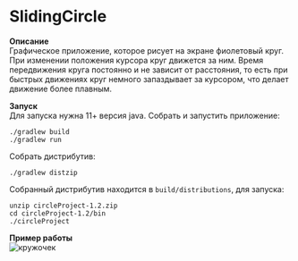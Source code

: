 # SlidingCircle


**Описание**     
Графическое приложение, которое рисует на экране фиолетовый круг. При изменении положения курсора круг движется за ним. 
Время передвижения круга постоянно и не зависит от расстояния, то есть при быстрых движениях круг немного запаздывает за курсором,
что делает движение более плавным.

**Запуск**     
Для запуска нужна 11+ версия java. Собрать и запустить приложение:
```
./gradlew build
./gradlew run
```
Собрать дистрибутив:
```
./gradlew distzip
```

Собранный дистрибутив находится в ```build/distributions```, для запуска:
```
unzip circleProject-1.2.zip
cd circleProject-1.2/bin 
./circleProject
```

**Пример работы**     
![кружочек](https://i.ibb.co/8d3PC16/Screenshot-from-2020-03-29-12-23-30.png)
